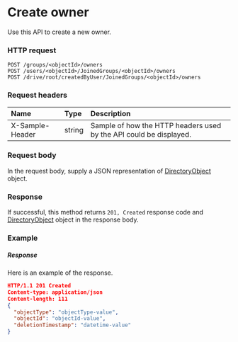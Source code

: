 # Create owner

Use this API to create a new owner.
### HTTP request
```http
POST /groups/<objectId>/owners
POST /users/<objectId>/JoinedGroups/<objectId>/owners
POST /drive/root/createdByUser/JoinedGroups/<objectId>/owners

```
### Request headers
| Name       | Type | Description|
|:---------------|:--------|:----------|
| X-Sample-Header  | string  | Sample of how the HTTP headers used by the API could be displayed.|

### Request body
In the request body, supply a JSON representation of [DirectoryObject](../resources/directoryobject.md) object.


### Response
If successful, this method returns `201, Created` response code and [DirectoryObject](../resources/directoryobject.md) object in the response body.

### Example
##### Response
Here is an example of the response.
```json
HTTP/1.1 201 Created
Content-type: application/json
Content-length: 111
{
  "objectType": "objectType-value",
  "objectId": "objectId-value",
  "deletionTimestamp": "datetime-value"
}
```

<!-- uuid: e6e55d62-502d-41a5-8172-cafdf6a02818
2015-10-09 18:21:33 UTC -->